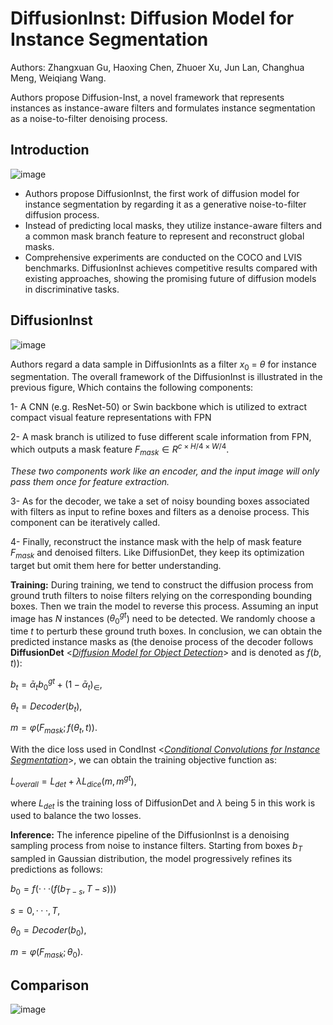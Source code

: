 
# DiffusionInst: Diffusion Model for Instance Segmentation

Authors: Zhangxuan Gu, Haoxing Chen, Zhuoer Xu, Jun Lan, Changhua Meng, Weiqiang Wang.

Authors propose Diffusion-Inst, a novel framework that represents instances as instance-aware filters and formulates instance segmentation as a noise-to-filter denoising process.

## Introduction


![image](https://user-images.githubusercontent.com/59775002/210324287-b0f68484-aa46-423a-a3d6-2035adf7cb63.png)


* Authors propose DiffusionInst, the first work of diffusion model for instance segmentation by regarding it as a generative noise-to-filter diffusion process.
* Instead of predicting local masks, they utilize instance-aware filters and a common mask branch feature to represent and reconstruct global masks.
* Comprehensive experiments are conducted on the COCO and LVIS benchmarks. DiffusionInst achieves competitive results compared with existing approaches, showing the promising future of diffusion models in discriminative tasks.

## DiffusionInst


![image](https://user-images.githubusercontent.com/59775002/210324447-b28b8dfa-dfe9-4f2a-a23a-2d84bf969817.png)


Authors regard a data sample in DiffusionInts as a filter $x_0$ $=$ $θ$ for instance segmentation. The overall framework of the DiffusionInst is illustrated in the previous figure, Which contains the following components:

1- A CNN (e.g. ResNet-50) or Swin backbone which is utilized to extract compact visual feature representations with FPN

2- A mask branch is utilized to fuse different scale information from FPN, which outputs a mask feature $F_{mask}∈R^{c×H/4×W/4}$.

*These two components work like an encoder, and the input image will only pass them once for feature extraction.*

3- As for the decoder, we take a set of noisy bounding boxes associated with filters as input to refine boxes and filters as a denoise process. This component can be iteratively called.

4- Finally, reconstruct the instance mask with the help of mask feature $F_{mask}$ and denoised filters. Like DiffusionDet, they keep its optimization target but omit them here for better understanding.

**Training:** During training, we tend to construct the diffusion process from ground truth filters to noise filters relying on the corresponding bounding boxes. Then we train the model to reverse this process. Assuming an input image has $N$ instances ($θ^{gt}_{0}$) need to be detected. We randomly choose a time $t$ to perturb these ground truth boxes. In conclusion, we can obtain the predicted instance masks as (the denoise process of the decoder follows **DiffusionDet** <*[Diffusion Model for Object Detection](https://arxiv.org/abs/2211.09788)*> and is denoted as $f(b,t)$):

$b_t = ᾱ_tb^{gt}_0 + (1 - ᾱ_t)_∈$,

$θ_t = Decoder(b_t )$,

$m = φ(F_{mask} ; f (θ_t, t)).$

With the dice loss used in CondInst <*[Conditional Convolutions for Instance Segmentation](https://arxiv.org/abs/2003.05664)*>, we can obtain the training objective function as:

$L_{overall} = L_{det} + λL_{dice} (m, m^{gt} ),$

where $L_{det}$ is the training loss of DiffusionDet and $λ$ being 5 in this work is used to balance the two losses.

**Inference:** The inference pipeline of the DiffusionInst is a denoising sampling process from noise to instance filters. Starting from boxes $b_T$ sampled in Gaussian distribution, the model progressively refines its predictions as follows:

$b_0 = f (· · · (f (b_{T −s} , T − s)))$  

$s = {{0, · · · , T }},$

$θ_0 = Decoder(b_0 ),$

$m = φ(F_{mask} ; θ_0 ).$

## Comparison

![image](https://user-images.githubusercontent.com/59775002/210324434-a78ca305-f7a1-4113-9229-f1a4641949c3.png)
